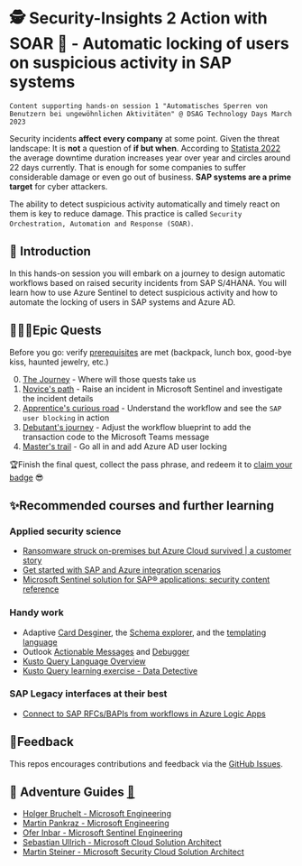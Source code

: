 # 🕵️ Security-Insights 2 Action with SOAR 🚀 - Automatic locking of users on suspicious activity in SAP systems

`Content supporting hands-on session 1 "Automatisches Sperren von Benutzern bei ungewöhnlichen Aktivitäten" @ DSAG Technology Days March 2023`

Security incidents **affect every company** at some point. Given the threat landscape: It is **not** a question of **if but when**. According to [Statista 2022](https://www.statista.com/statistics/1275029/length-of-downtime-after-ransomware-attack/) the average downtime duration increases year over year and circles around 22 days currently. That is enough for some companies to suffer considerable damage or even go out of business. **SAP systems are a prime target** for cyber attackers.

The ability to detect suspicious activity automatically and timely react on them is key to reduce damage. This practice is called `Security Orchestration, Automation and Response (SOAR)`.

## 🔭 Introduction

In this hands-on session you will embark on a journey to design automatic workflows based on raised security incidents from SAP S/4HANA. You will learn how to use Azure Sentinel to detect suspicious activity and how to automate the locking of users in SAP systems and Azure AD.

## 🧙🏾‍♀️Epic Quests

Before you go: verify [prerequisites](PREREQUISITES.md) are met (backpack, lunch box, good-bye kiss, haunted jewelry, etc.)

0. [The Journey](student/quest0.md) - Where will those quests take us
1. [Novice's path](student/quest1.md) - Raise an incident in Microsoft Sentinel and investigate the incident details
2. [Apprentice's curious road](student/quest2.md) - Understand the workflow and see the `SAP user blocking` in action
3. [Debutant's journey](student/quest3.md) - Adjust the workflow blueprint to add the transaction code to the Microsoft Teams message
4. [Master's trail](student/quest4.md) - Go all in and add Azure AD user locking

🏆Finish the final quest, collect the pass phrase, and redeem it to [claim your badge](https://webhostingforconverter.z16.web.core.windows.net/claim-reward.html) 😎

## ✨Recommended courses and further learning

### Applied security science

- [Ransomware struck on-premises but Azure Cloud survived | a customer story](https://customers.microsoft.com/en-us/story/1512571257640211870-campari-group-consumer-goods-sap-on-azure)
- [Get started with SAP and Azure integration scenarios](https://learn.microsoft.com/azure/sap/workloads/integration-get-started)
- [Microsoft Sentinel solution for SAP® applications: security content reference](https://learn.microsoft.com/azure/sentinel/sap/sap-solution-security-content)

### Handy work

- Adaptive [Card Desginer](https://adaptivecards.io/designer/), the [Schema explorer](https://adaptivecards.io/explorer/AdaptiveCard.html), and the [templating language](https://learn.microsoft.com/adaptive-cards/templating/language)
- Outlook [Actionable Messages](https://learn.microsoft.com/outlook/actionable-messages/) and [Debugger](https://appsource.microsoft.com/product/office/wa104381686?tab=overview&exp=ubp8)
- [Kusto Query Language Overview](https://learn.microsoft.com/azure/data-explorer/kusto/query/)
- [Kusto Query learning exercise - Data Detective](https://detective.kusto.io/)

### SAP Legacy interfaces at their best

- [Connect to SAP RFCs/BAPIs from workflows in Azure Logic Apps](https://learn.microsoft.com/azure/logic-apps/logic-apps-using-sap-connector)

## 📢Feedback

This repos encourages contributions and feedback via the [GitHub Issues](https://github.com/MartinPankraz/Security-Insights-2-Action/issues/new/choose).

## 🚸 Adventure Guides [🔗](mentor/quest1.md)

- [Holger Bruchelt - Microsoft Engineering](https://www.linkedin.com/in/holger-bruchelt/)
- [Martin Pankraz - Microsoft Engineering](https://www.linkedin.com/in/martin-pankraz/)
- [Ofer Inbar - Microsoft Sentinel Engineering](https://www.linkedin.com/in/ofer-inbar/)
- [Sebastian Ullrich - Microsoft Cloud Solution Architect](https://www.linkedin.com/in/sebastian-ullrich-677b36168/)
- [Martin Steiner - Microsoft Security Cloud Solution Architect](https://www.linkedin.com/in/martin-steiner-28312b141/)
